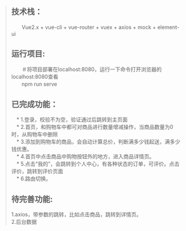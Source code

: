 >## 技术栈：
>　　Vue2.x + vue-cli + vue-router + vuex + axios + mock + element-ui
> ## 运行项目:
>　　＃将项目部署在localhost:8080，运行一下命令打开浏览器的localhost:8080查看<br>
>　　npm run serve 
> ## 已完成功能：
>　*  1.登录，校验不为空，验证通过后跳转到主页面<br>
>　*  2.首页，和购物车中都可对商品进行数量增减操作，当商品数量为0时，从购物车中删除<br>
>　*  3.添加到购物车的商品，会自动计算总价，判断满多少钱起送，满多少钱优惠。<br>
>　*  4.首页中点击商品中购物按钮外的地方，进入商品详情页。<br>
>　*  5.点击“我的”，会跳转到个人中心，有各种状态的订单，可评价。点击评价，跳转到评价页面<br>
>　*  6.路由切换。
>## 待完善功能:
> 1.axios，带参数的跳转，比如点击商品，跳转到详情页。<br>
> 2.后台数据<br>


